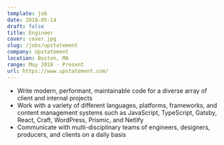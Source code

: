 ```yaml
---
template: job
date: 2018-05-14
draft: false
title: Engineer
cover: cover.jpg
slug: /jobs/upstatement
company: Upstatement
location: Boston, MA
range: May 2018 - Present
url: https://www.upstatement.com/
---
```


- Write modern, performant, maintainable code for a diverse array of client and internal projects
- Work with a variety of different languages, platforms, frameworks, and content management systems such as JavaScript, TypeScript, Gatsby, React, Craft, WordPress, Prismic, and Netlify
- Communicate with multi-disciplinary teams of engineers, designers, producers, and clients on a daily basis
